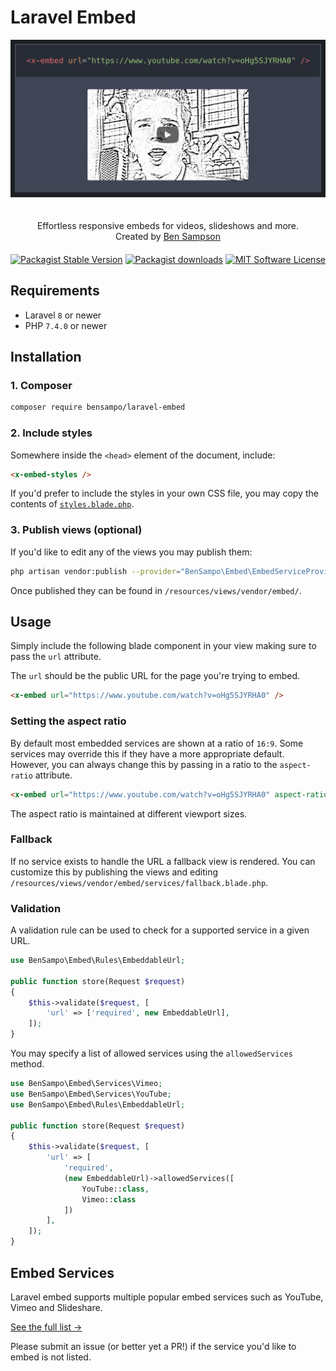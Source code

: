 # Laravel Embed

<p align="center"><img src="https://github.com/BenSampo/laravel-embed/raw/master/branding/github-open-graph-image.png?sanitize=true" alt="Laravel Embed" style="margin-bottom: 20px"></p>

<p align="center" style="margin-bottom: 20px">
Effortless responsive embeds for videos, slideshows and more.<br>
Created by <a href="https://sampo.co.uk">Ben Sampson</a>
</p>

<p align="center">
<a href="https://packagist.org/packages/bensampo/laravel-embed"><img src="https://img.shields.io/packagist/v/bensampo/laravel-embed.svg?style=flat-square&label=stable" alt="Packagist Stable Version"></a>
<a href="https://packagist.org/packages/bensampo/laravel-embed"><img src="https://img.shields.io/packagist/dt/bensampo/laravel-embed.svg?style=flat-square" alt="Packagist downloads"></a>
<a href="LICENSE.md"><img src="https://img.shields.io/badge/license-MIT-blue.svg?style=flat-square" alt="MIT Software License"></a>
</p>

## Requirements

- Laravel `8` or newer
- PHP `7.4.0` or newer

## Installation

### 1. Composer

```bash
composer require bensampo/laravel-embed
```

### 2. Include styles

Somewhere inside the `<head>` element of the document, include:

```html
<x-embed-styles />
```

If you'd prefer to include the styles in your own CSS file, you may copy the contents of [`styles.blade.php`](https://github.com/BenSampo/laravel-embed/blob/master/resources/views/components/styles.blade.php).

### 3. Publish views (optional)

If you'd like to edit any of the views you may publish them:

```bash
php artisan vendor:publish --provider="BenSampo\Embed\EmbedServiceProvider"
```

Once published they can be found in `/resources/views/vendor/embed/`.

## Usage

Simply include the following blade component in your view making sure to pass the `url` attribute.

The `url` should be the public URL for the page you're trying to embed.

```html
<x-embed url="https://www.youtube.com/watch?v=oHg5SJYRHA0" />
```

### Setting the aspect ratio

By default most embedded services are shown at a ratio of `16:9`. Some services may override this if they have a more appropriate default. However, you can always change this by passing in a ratio to the `aspect-ratio` attribute.

```html
<x-embed url="https://www.youtube.com/watch?v=oHg5SJYRHA0" aspect-ratio="4:3" />
```

The aspect ratio is maintained at different viewport sizes.

### Fallback

If no service exists to handle the URL a fallback view is rendered. You can customize this by publishing the views and editing `/resources/views/vendor/embed/services/fallback.blade.php`.

### Validation

A validation rule can be used to check for a supported service in a given URL.

```php
use BenSampo\Embed\Rules\EmbeddableUrl;

public function store(Request $request)
{
    $this->validate($request, [
        'url' => ['required', new EmbeddableUrl],
    ]);
}
```

You may specify a list of allowed services using the `allowedServices` method.

```php
use BenSampo\Embed\Services\Vimeo;
use BenSampo\Embed\Services\YouTube;
use BenSampo\Embed\Rules\EmbeddableUrl;

public function store(Request $request)
{
    $this->validate($request, [
        'url' => [
            'required',
            (new EmbeddableUrl)->allowedServices([
                YouTube::class,
                Vimeo::class
            ])
        ],
    ]);
}
```

## Embed Services

Laravel embed supports multiple popular embed services such as YouTube, Vimeo and Slideshare.

[See the full list &rarr;](https://github.com/BenSampo/laravel-embed/tree/master/src/Services)

Please submit an issue (or better yet a PR!) if the service you'd like to embed is not listed.
